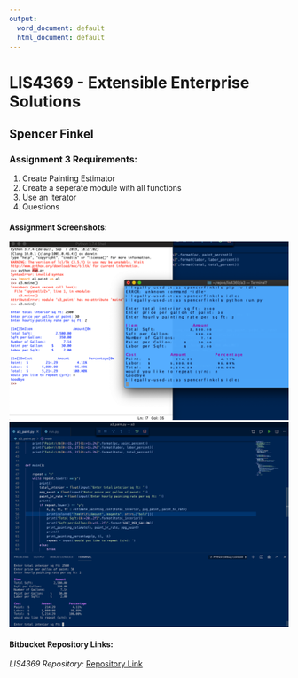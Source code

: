 ```yaml
---
output:
  word_document: default
  html_document: default
---
```


# LIS4369 - Extensible Enterprise Solutions 

## Spencer Finkel

### **Assignment 3 Requirements:** 
1. Create Painting Estimator
2. Create a seperate module with all functions
3. Use an iterator
4. Questions




#### Assignment Screenshots:

![Screenshot of a3_paint_estimator running IDLE](png/a3_idle.png "a1 IDLE")
![Screenshot of a3_paint_estimator running VScode](png/a3_vscode.png "a1 VScode")



#### Bitbucket Repository Links:

*LIS4369 Repository:*
[Repository Link](https://bitbucket.org/stolidMiscellanea/lis4369/src/master/)